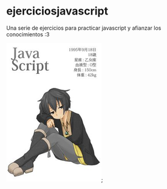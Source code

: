 # ejerciciosjavascript
Una serie de ejercicios para practicar javascript y afianzar los conocimientos :3

![image label](preview.jpg);
